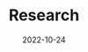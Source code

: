 ---
title: Research
date: 2022-10-24
type: landing

cascade:
  - _target:
      kind: page
    params:
      show_breadcrumb: true

sections:
  - block: collection
    id: research
    content:
      title: research
      filters:
        folders:
          - research
    design:
      view: article-grid
      columns: 2
---